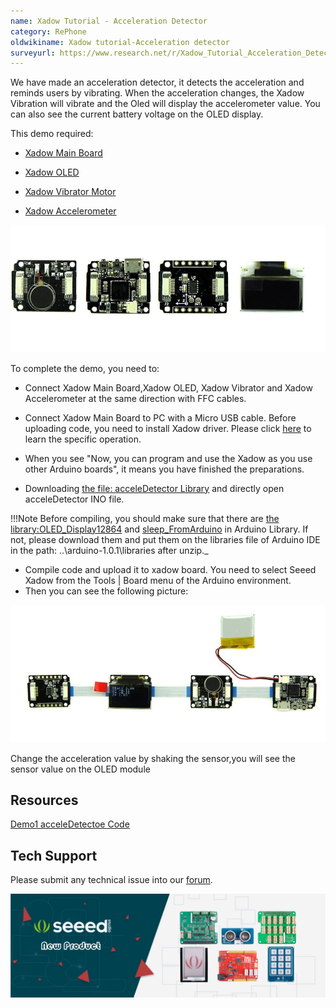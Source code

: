 ```yaml
---
name: Xadow Tutorial - Acceleration Detector
category: RePhone
oldwikiname: Xadow tutorial-Acceleration detector
surveyurl: https://www.research.net/r/Xadow_Tutorial_Acceleration_Detector
---
```


We have made an acceleration detector, it detects the acceleration and reminds users by vibrating. When the acceleration changes, the Xadow Vibration will vibrate and the Oled will display the accelerometer value. You can also see the current battery voltage on the OLED display.

This demo required:


*   [Xadow Main Board](/Xadow_Main_Board/)

*   [Xadow OLED](/Xado_OLED_128multiply64)

*   [Xadow Vibrator Motor](http://wiki.seeedstudio.com/Xadow_Vibrator_Motor/)

*   [Xadow Accelerometer](/Xadow_3_Aixs_Accelerometer/)


![](https://github.com/SeeedDocument/Xadow_Tutorial_Acceleration_Detector/raw/master/img/Untitled2.jpg)

To complete the demo, you need to:

*   Connect Xadow Main Board,Xadow OLED, Xadow Vibrator and Xadow Accelerometer at the same direction with FFC cables.

*   Connect Xadow Main Board to PC with a Micro USB cable. Before uploading code, you need to install Xadow driver. Please click [here](/Xadow_Main_Board#Get_Start_with_Xadow_Main_Board) to learn the specific operation.

*   When you see "Now, you can program and use the Xadow as you use other Arduino boards", it means you have finished the preparations.

*   Downloading [the file: acceleDetector Library](https://github.com/SeeedDocument/Xadow_Tutorial_Acceleration_Detector/raw/master/res/AccelerationDetector.zip) and directly open acceleDetector INO file.

!!!Note
    Before compiling, you should make sure that there are [the library:OLED_Display12864](https://github.com/SeeedDocument/Xadow_Tutorial_Acceleration_Detector/raw/master/res/OLED_Display12864.zip) and [sleep_FromArduino](https://github.com/SeeedDocument/Xadow_Tutorial_Acceleration_Detector/raw/master/res/Sleep_FromArduino.zip) in Arduino Library. If not, please download them and put them on the libraries file of Arduino IDE in the path: ..\arduino-1.0.1\libraries after unzip._

*   Compile code and upload it to xadow board. You need to select Seeed Xadow from the Tools | Board menu of the Arduino environment.
*   Then you can see the following picture:

![](https://github.com/SeeedDocument/Xadow_Tutorial_Acceleration_Detector/raw/master/img/Demo_1_effect_picture.jpg)

Change the acceleration value by shaking the sensor,you will see the sensor value on the OLED module

##  Resources

[Demo1 acceleDetectoe Code](https://github.com/SeeedDocument/Xadow_Tutorial_Acceleration_Detector/raw/master/res/AccelerationDetector.zip)

## Tech Support
Please submit any technical issue into our [forum](http://forum.seeedstudio.com/). <br /><p style="text-align:center"><a href="https://www.seeedstudio.com/act-4.html" target="_blank"><img src="https://github.com/SeeedDocument/Wiki_Banner/raw/master/new_product.jpg" /></a></p>